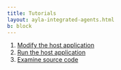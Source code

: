 ```yaml
---
title: Tutorials
layout: ayla-integrated-agents.html
b: block
---
```


1. [Modify the host application](modify-the-host-application)
1. [Run the host application](run-the-host-application)
1. [Examine source code](examine-source-code)
